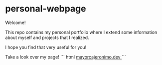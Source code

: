 ﻿# personal-webpage


Welcome!

This repo contains my personal portfolio where I extend some information about myself and projects that I realized. 

I hope you find that very useful for you!



Take a look over my page!
´´´ html
<a href ="mayorcajeronimo.dev">
mayorcajeronimo.dev
</a>
´´´

